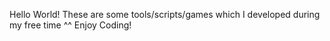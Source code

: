 Hello World! These are some tools/scripts/games which I developed during my free time ^^ Enjoy Coding!

